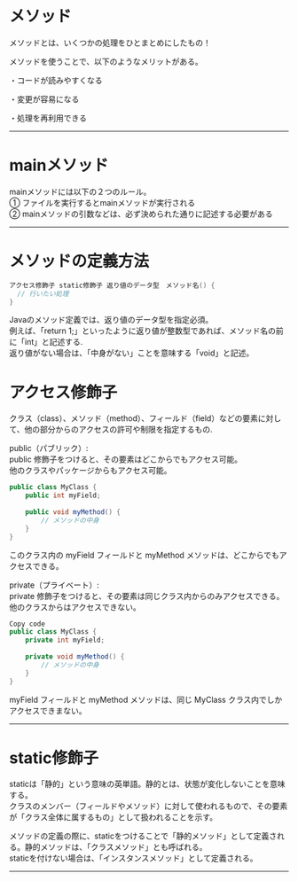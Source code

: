 # メソッド
メソッドとは、いくつかの処理をひとまとめにしたもの！

メソッドを使うことで、以下のようなメリットがある。

・コードが読みやすくなる

・変更が容易になる

・処理を再利用できる

---

# mainメソッド

mainメソッドには以下の２つのルール。   
① ファイルを実行するとmainメソッドが実行される   
② mainメソッドの引数などは、必ず決められた通りに記述する必要がある  

---

# メソッドの定義方法

```java
アクセス修飾子 static修飾子 返り値のデータ型　メソッド名() {
  // 行いたい処理
}
```
Javaのメソッド定義では、返り値のデータ型を指定必須。   
例えば、「return 1;」といったように返り値が整数型であれば、メソッド名の前に「int」と記述する.  
返り値がない場合は、「中身がない」ことを意味する「void」と記述。

# アクセス修飾子
クラス（class）、メソッド（method）、フィールド（field）などの要素に対して、他の部分からのアクセスの許可や制限を指定するもの.

public（パブリック）:   
public 修飾子をつけると、その要素はどこからでもアクセス可能。   
他のクラスやパッケージからもアクセス可能。
```java
public class MyClass {
    public int myField;
    
    public void myMethod() {
        // メソッドの中身
    }
}
```
このクラス内の myField フィールドと myMethod メソッドは、どこからでもアクセスできる。

private（プライベート）:   
private 修飾子をつけると、その要素は同じクラス内からのみアクセスできる。他のクラスからはアクセスできない。

```java
Copy code
public class MyClass {
    private int myField;
    
    private void myMethod() {
        // メソッドの中身
    }
}
```
myField フィールドと myMethod メソッドは、同じ MyClass クラス内でしかアクセスできまない。

---
# static修飾子
staticは「静的」という意味の英単語。静的とは、状態が変化しないことを意味する。   
クラスのメンバー（フィールドやメソッド）に対して使われるもので、その要素が「クラス全体に属するもの」として扱われることを示す。

メソッドの定義の際に、staticをつけることで「静的メソッド」として定義される。静的メソッドは、「クラスメソッド」とも呼ばれる。   
staticを付けない場合は、「インスタンスメソッド」として定義される。

---

